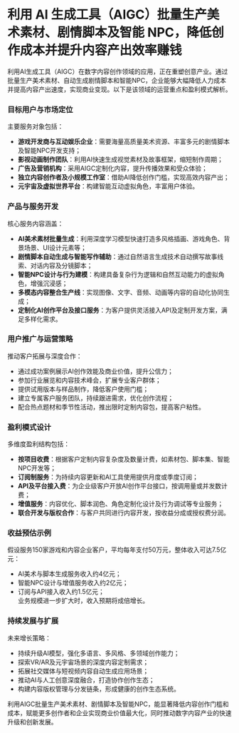 # 利用 AI 生成工具（AIGC）批量生产美术素材、剧情脚本及智能 NPC，降低创作成本并提升内容产出效率赚钱

利用AI生成工具（AIGC）在数字内容创作领域的应用，正在重塑创意产业。通过批量生产美术素材、自动生成剧情脚本和智能NPC，企业能够大幅降低人力成本并提高内容产出速度，实现商业变现。以下是该领域的运营重点和盈利模式解析。

### 目标用户与市场定位  
主要服务对象包括：  
* **游戏开发商与互动娱乐企业**：需要海量高质量美术资源、丰富多元的剧情脚本及智能NPC开发支持；  
* **影视动画制作团队**：利用AI快速生成视觉素材及故事框架，缩短制作周期；  
* **广告及营销机构**：采用AIGC定制化内容，提升传播效果和受众体验；  
* **独立内容创作者及小规模工作室**：借助AI降低创作门槛，实现高效内容产出；  
* **元宇宙及虚拟世界平台**：构建智能互动虚拟角色，丰富用户体验。

### 产品与服务开发  
核心服务内容涵盖：  
* **AI美术素材批量生成**：利用深度学习模型快速打造多风格插画、游戏角色、背景场景、UI设计元素等；  
* **剧情脚本自动生成与智能写作辅助**：通过自然语言生成技术自动撰写故事线索、对话内容及分镜脚本；  
* **智能NPC设计与行为建模**：构建具备复杂行为逻辑和自然互动能力的虚拟角色，增强沉浸感；  
* **多模态内容整合生产线**：实现图像、文字、音频、动画等内容的自动化协同生成；  
* **定制化AI创作平台及接口服务**：为客户提供灵活接入API及定制开发方案，满足多样化需求。

### 用户推广与运营策略  
推动客户拓展与深度合作：  
* 通过成功案例展示AI创作效能及商业价值，提升公信力；  
* 参加行业展览和内容技术峰会，扩展专业客户群体；  
* 提供试用版本与样品制作，降低客户使用门槛；  
* 建立专属客户服务团队，持续跟进需求，优化创作流程；  
* 配合热点题材和季节性活动，推出限时定制内容包，提高客户粘性。

### 盈利模式设计  
多维度盈利结构包括：  
* **按项目收费**：根据客户定制内容复杂度及数量计费，如素材包、脚本集、智能NPC开发等；  
* **订阅制服务**：为持续内容更新和AI工具使用提供月度或季度订阅；  
* **API及平台接入费**：为企业级客户开放AI创作平台接口，按调用量或并发数计费；  
* **增值服务**：内容优化、脚本润色、角色定制化设计及行为调试等专业服务；  
* **联合开发与版权合作**：与客户共同进行内容开发，按收益分成或授权费分润。

### 收益预估示例  
假设服务150家游戏和内容企业客户，平均每年支付50万元，整体收入可达7.5亿元：  
* AI美术与脚本生成服务收入约4亿元；  
* 智能NPC设计与增值服务收入约2亿元；  
* 订阅与API接入收入约1.5亿元；  
业务规模进一步扩大时，收入预期将成倍增长。

### 持续发展与扩展  
未来增长策略：  
* 持续升级AI模型，强化多语言、多风格、多领域创作能力；  
* 探索VR/AR及元宇宙场景的深度内容定制需求；  
* 拓展社交媒体与短视频内容自动生成应用场景；  
* 推动AI与人工创意深度融合，打造协作创作生态；  
* 构建内容版权管理与分发链条，形成健康的创作生态系统。

利用AIGC批量生产美术素材、剧情脚本及智能NPC，能显著降低内容创作门槛和成本，赋能更多创作者和企业实现商业价值最大化，同时推动数字内容产业的快速升级和创新发展。
